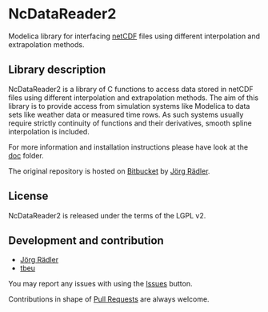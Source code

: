 # NcDataReader2
Modelica library for interfacing [netCDF](https://github.com/Unidata/netcdf-c)
files using different interpolation and extrapolation methods.

## Library description
NcDataReader2 is a library of C functions to access data stored in netCDF files
using different interpolation and extrapolation methods. The aim of this library
is to provide access from simulation systems like Modelica to data sets like
weather data or measured time rows. As such systems usually require strictly
continuity of functions and their derivatives, smooth spline interpolation is
included.

For more information and installation instructions please have look at the
[doc](NcDataReader2/Resources/doc) folder.

The original repository is hosted on [Bitbucket](https://bitbucket.org/jraedler/ncdatareader2)
by [Jörg Rädler](http://www.j-raedler.de/projects/ncdatareader2).

## License
NcDataReader2 is released under the terms of the LGPL v2.

## Development and contribution
* [Jörg Rädler](https://github.com/jraedler)
* [tbeu](https://github.com/tbeu)

You may report any issues with using the [Issues](../../issues) button.

Contributions in shape of [Pull Requests](../../pulls) are always welcome.
